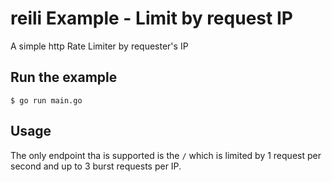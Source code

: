 # reili Example - Limit by request IP
A simple http Rate Limiter by requester's IP

## Run the example
```
$ go run main.go
```

## Usage
The only endpoint tha is supported is the `/` which is limited by 1 request per second and up to 3 burst requests per IP.
